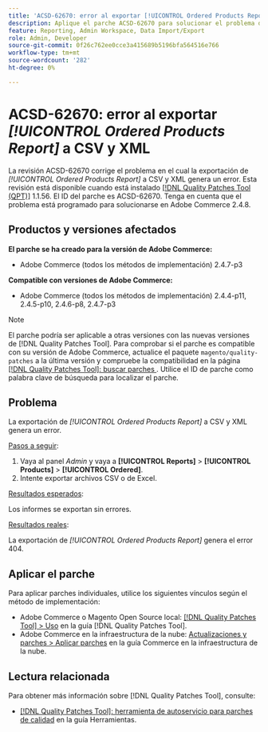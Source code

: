 ```yaml
---
title: 'ACSD-62670: error al exportar [!UICONTROL Ordered Products Report] a CSV y XML'
description: Aplique el parche ACSD-62670 para solucionar el problema de Adobe Commerce en el que la exportación de [!UICONTROL Ordered Products Report] a CSV y XML genera un error.
feature: Reporting, Admin Workspace, Data Import/Export
role: Admin, Developer
source-git-commit: 0f26c762ee0cce3a415689b5196bfa564516e766
workflow-type: tm+mt
source-wordcount: '282'
ht-degree: 0%

---
```


# ACSD-62670: error al exportar *[!UICONTROL Ordered Products Report]* a CSV y XML

La revisión ACSD-62670 corrige el problema en el cual la exportación de *[!UICONTROL Ordered Products Report]* a CSV y XML genera un error. Esta revisión está disponible cuando está instalado [[!DNL Quality Patches Tool (QPT)]](https://experienceleague.adobe.com/docs/commerce-operations/tools/quality-patches-tool/usage.html) 1.1.56. El ID del parche es ACSD-62670. Tenga en cuenta que el problema está programado para solucionarse en Adobe Commerce 2.4.8.

## Productos y versiones afectados

**El parche se ha creado para la versión de Adobe Commerce:**

* Adobe Commerce (todos los métodos de implementación) 2.4.7-p3

**Compatible con versiones de Adobe Commerce:**

* Adobe Commerce (todos los métodos de implementación) 2.4.4-p11, 2.4.5-p10, 2.4.6-p8, 2.4.7-p3

>[!NOTE]
>
>El parche podría ser aplicable a otras versiones con las nuevas versiones de [!DNL Quality Patches Tool]. Para comprobar si el parche es compatible con su versión de Adobe Commerce, actualice el paquete `magento/quality-patches` a la última versión y compruebe la compatibilidad en la página [[!DNL Quality Patches Tool]: buscar parches ](https://experienceleague.adobe.com/tools/commerce-quality-patches/index.html). Utilice el ID de parche como palabra clave de búsqueda para localizar el parche.

## Problema

La exportación de *[!UICONTROL Ordered Products Report]* a CSV y XML genera un error.

<u>Pasos a seguir</u>:

1. Vaya al panel *Admin* y vaya a **[!UICONTROL Reports]** > **[!UICONTROL Products]** > **[!UICONTROL Ordered]**.
1. Intente exportar archivos CSV o de Excel.

<u>Resultados esperados</u>:

Los informes se exportan sin errores.

<u>Resultados reales</u>:

La exportación de *[!UICONTROL Ordered Products Report]* genera el error 404.

## Aplicar el parche

Para aplicar parches individuales, utilice los siguientes vínculos según el método de implementación:

* Adobe Commerce o Magento Open Source local: [[!DNL Quality Patches Tool] > Uso](/help/tools/quality-patches-tool/usage.md) en la guía [!DNL Quality Patches Tool].
* Adobe Commerce en la infraestructura de la nube: [Actualizaciones y parches > Aplicar parches](https://experienceleague.adobe.com/docs/commerce-cloud-service/user-guide/develop/upgrade/apply-patches.html) en la guía Commerce en la infraestructura de la nube.

## Lectura relacionada

Para obtener más información sobre [!DNL Quality Patches Tool], consulte:

* [[!DNL Quality Patches Tool]: herramienta de autoservicio para parches de calidad](/help/tools/quality-patches-tool/quality-patches-tool-to-self-serve-quality-patches.md) en la guía Herramientas.
